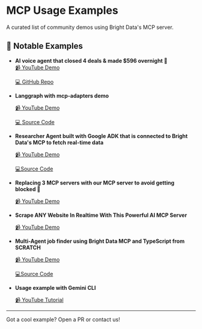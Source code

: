 # MCP Usage Examples

A curated list of community demos using Bright Data's MCP server.

## 🧠 Notable Examples

- **AI voice agent that closed 4 deals & made $596 overnight 🤑**  
  [📹 YouTube Demo](https://www.youtube.com/watch?v=YGzT3sVdwdY) 

   [💻 GitHub Repo](https://github.com/llSourcell/my_ai_intern)

- **Langgraph with mcp-adapters demo**

  [📹 YouTube Demo](https://www.youtube.com/watch?v=6DXuadyaJ4g)
  
  [💻 Source Code](https://github.com/techwithtim/BrightDataMCPServerAgent)

- **Researcher Agent built with Google ADK that is connected to Bright Data's MCP to fetch real-time data**

   [📹 YouTube Demo](https://www.youtube.com/watch?v=r7WG6dXWdUI)
  
  [💻Source Code](https://github.com/MeirKaD/MCP_ADK)

- **Replacing 3 MCP servers with our MCP server to avoid getting blocked 🤯**  

  [📹 YouTube Demo](https://www.youtube.com/watch?v=0xmE0OJrNmg) 

- **Scrape ANY Website In Realtime With This Powerful AI MCP Server**

   [📹 YouTube Demo](https://www.youtube.com/watch?v=bL5JIeGL3J0)

 - **Multi-Agent job finder using Bright Data MCP and TypeScript from SCRATCH**

   [📹 YouTube Demo](https://www.youtube.com/watch?v=45OtteCGFiI)
   
   [💻Source Code](https://github.com/bitswired/jobwizard)

  - **Usage example with Gemini CLI**

    [📹 YouTube Tutorial](https://www.youtube.com/watch?v=FE1LChbgFEw)
---

Got a cool example? Open a PR or contact us!
